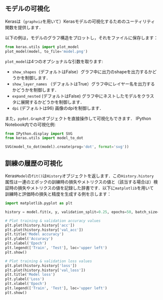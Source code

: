 ## モデルの可視化

Kerasは（`graphviz`を用いて）Kerasモデルの可視化するためのユーティリティ関数を提供します．

以下の例は，モデルのグラフ構造をプロットし，それをファイルに保存します：

```python
from keras.utils import plot_model
plot_model(model, to_file='model.png')
```

`plot_model`は4つのオプショナルな引数を取ります:

- `show_shapes`（デフォルトはFalse）グラフ中に出力のshapeを出力するかどうかを制御します．
- `show_layer_names` （デフォルトはTrue）グラフ中にレイヤー名を出力するかどうかを制御します．
- `expand_nested` (デフォルトはFalse) グラフ中にネストしたモデルをクラスタに展開するかどうかを制御します．
- `dpi` (デフォルトは96) 画像のdpiを制御します．

また，`pydot.Graph`オブジェクトを直接操作して可視化もできます．
IPython Notebook内での可視化例:

```python
from IPython.display import SVG
from keras.utils import model_to_dot

SVG(model_to_dot(model).create(prog='dot', format='svg'))
```

## 訓練の履歴の可視化

Keras`Model`の`fit()`は`History`オブジェクトを返します．この`History.history`属性は一連のエポックの訓練時の損失やメトリクスの値と（該当する場合は）検証時の損失やメトリクスの値を記録した辞書です．以下に`matplotlib`を用いて訓練時と評価時の損失と精度を生成する例を示します：

```python
import matplotlib.pyplot as plt

history = model.fit(x, y, validation_split=0.25, epochs=50, batch_size=16, verbose=1)

# Plot training & validation accuracy values
plt.plot(history.history['acc'])
plt.plot(history.history['val_acc'])
plt.title('Model accuracy')
plt.ylabel('Accuracy')
plt.xlabel('Epoch')
plt.legend(['Train', 'Test'], loc='upper left')
plt.show()

# Plot training & validation loss values
plt.plot(history.history['loss'])
plt.plot(history.history['val_loss'])
plt.title('Model loss')
plt.ylabel('Loss')
plt.xlabel('Epoch')
plt.legend(['Train', 'Test'], loc='upper left')
plt.show()
```
